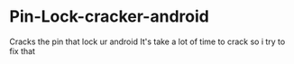 # Pin-Lock-cracker-android
Cracks the pin that lock ur android
It's take a lot of time to crack so i try to fix that 
